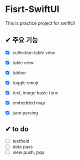 # Fisrt-SwiftUI
This is practice project for swiftUI




## ✔︎ 주요 기능 

 - [x] collection table view
 - [x] table view
 - [x] tabbar
 - [x] toggle emoji
 - [x] text, image basic func
 - [x] embedded map
 - [x] json parsing


## ✔︎ to do
- [ ] textfield 
- [ ] data pass
- [ ] view push, pop
